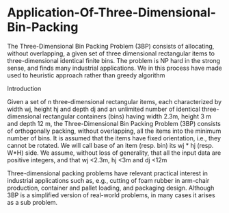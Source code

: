 # Application-Of-Three-Dimensional-Bin-Packing
The Three-Dimensional Bin Packing Problem (3BP) consists of allocating, without overlapping, a given set of three dimensional rectangular items to three-dimensional identical finite bins. The problem is NP hard in the strong sense, and finds many industrial applications. We in this process have made used to heuristic approach rather than greedy algorithm

Introduction

Given a set of n three-dimensional rectangular items, each characterized by width wj, height hj and depth dj and an unlimited number of identical three-dimensional rectangular containers (bins) having width 2.3m, height 3 m and depth 12 m, the Three-Dimensional Bin Packing Problem (3BP) consists of orthogonally packing, without overlapping, all the items into the minimum number of bins. It is assumed that the items have fixed orientation, i.e., they cannot be rotated. We will call base of an item (resp. bin) its wj * hj (resp. W*H) side. We assume, without loss of generality, that all the input data are positive integers, and that wj <2.3m, hj <3m and dj <12m

Three-dimensional packing problems have relevant practical interest in industrial applications such as, e.g., cutting of foam rubber in arm-chair production, container and pallet loading, and packaging design. Although 3BP is a simplified version of real-world problems, in many cases it arises as a sub problem.
